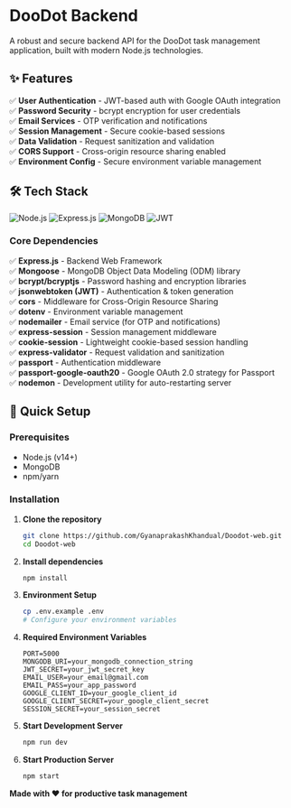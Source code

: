 # DooDot Backend

A robust and secure backend API for the DooDot task management application, built with modern Node.js technologies.

## ✨ Features

✅ **User Authentication** - JWT-based auth with Google OAuth integration  
✅ **Password Security** - bcrypt encryption for user credentials  
✅ **Email Services** - OTP verification and notifications  
✅ **Session Management** - Secure cookie-based sessions  
✅ **Data Validation** - Request sanitization and validation  
✅ **CORS Support** - Cross-origin resource sharing enabled  
✅ **Environment Config** - Secure environment variable management

## 🛠️ Tech Stack

![Node.js](https://img.shields.io/badge/Node.js-339933?style=for-the-badge&logo=node.js&logoColor=white)
![Express.js](https://img.shields.io/badge/Express.js-000000?style=for-the-badge&logo=express&logoColor=white)
![MongoDB](https://img.shields.io/badge/MongoDB-47A248?style=for-the-badge&logo=mongodb&logoColor=white)
![JWT](https://img.shields.io/badge/JWT-000000?style=for-the-badge&logo=jsonwebtokens&logoColor=white)

### Core Dependencies

✅ **Express.js** - Backend Web Framework  
✅ **Mongoose** - MongoDB Object Data Modeling (ODM) library  
✅ **bcrypt/bcryptjs** - Password hashing and encryption libraries  
✅ **jsonwebtoken (JWT)** - Authentication & token generation  
✅ **cors** - Middleware for Cross-Origin Resource Sharing  
✅ **dotenv** - Environment variable management  
✅ **nodemailer** - Email service (for OTP and notifications)  
✅ **express-session** - Session management middleware  
✅ **cookie-session** - Lightweight cookie-based session handling  
✅ **express-validator** - Request validation and sanitization  
✅ **passport** - Authentication middleware  
✅ **passport-google-oauth20** - Google OAuth 2.0 strategy for Passport  
✅ **nodemon** - Development utility for auto-restarting server

## 🚀 Quick Setup

### Prerequisites

- Node.js (v14+)
- MongoDB
- npm/yarn

### Installation

1. **Clone the repository**

   ```bash
   git clone https://github.com/GyanaprakashKhandual/Doodot-web.git
   cd Doodot-web
   ```

2. **Install dependencies**

   ```bash
   npm install
   ```

3. **Environment Setup**

   ```bash
   cp .env.example .env
   # Configure your environment variables
   ```

4. **Required Environment Variables**

   ```env
   PORT=5000
   MONGODB_URI=your_mongodb_connection_string
   JWT_SECRET=your_jwt_secret_key
   EMAIL_USER=your_email@gmail.com
   EMAIL_PASS=your_app_password
   GOOGLE_CLIENT_ID=your_google_client_id
   GOOGLE_CLIENT_SECRET=your_google_client_secret
   SESSION_SECRET=your_session_secret
   ```

5. **Start Development Server**

   ```bash
   npm run dev
   ```

6. **Start Production Server**
   ```bash
   npm start
   ```

**Made with ❤️ for productive task management**
